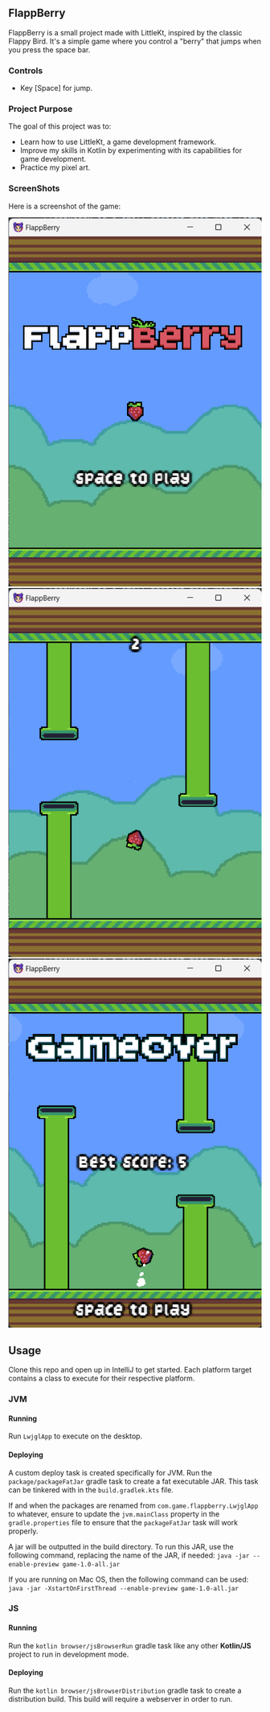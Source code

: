 ## FlappBerry
FlappBerry is a small project made with LittleKt, inspired by the classic Flappy Bird. It's a simple game where you control a "berry" that jumps when you press the space bar.

### Controls
 * Key [Space] for jump.

### Project Purpose
The goal of this project was to:
 * Learn how to use LittleKt, a game development framework.
 * Improve my skills in Kotlin by experimenting with its capabilities for game development.
 * Practice my pixel art.
### ScreenShots

Here is a screenshot of the game:

![Game Menu](readme/menu.png)
![Game Game](readme/game.png)
![Game Over](readme/gameover.png)

## Usage

Clone this repo and open up in IntelliJ to get started. Each platform target contains a class to execute for their
respective platform.

### JVM

#### Running

Run `LwjglApp` to execute on the desktop.

#### Deploying

A custom deploy task is created specifically for JVM. Run the `package/packageFatJar` gradle task to create a fat
executable JAR. This task can be tinkered with in the `build.gradlek.kts` file.

If and when the packages are renamed from `com.game.flappberry.LwjglApp` to whatever, ensure to update the `jvm.mainClass`
property in the `gradle.properties` file to ensure that the `packageFatJar` task will work properly.

A jar will be outputted in the build directory. To run this JAR, use the following
command, replacing the name of the JAR, if needed: `java -jar --enable-preview game-1.0-all.jar`

If you are running on Mac OS, then the following command can be
used: `java -jar -XstartOnFirstThread --enable-preview game-1.0-all.jar`

### JS

#### Running

Run the `kotlin browser/jsBrowserRun` gradle task like any other **Kotlin/JS** project to run in development mode.

#### Deploying

Run the `kotlin browser/jsBrowserDistribution` gradle task to create a distribution build. This build will require a
webserver in order to run.
